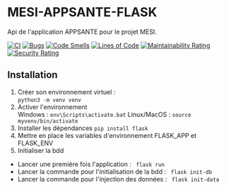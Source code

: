# MESI-APPSANTE-FLASK
Api de l'application APPSANTE pour le projet MESI.  

[![CI](https://github.com/RubenVP2/MESI-APPSANTE-FLASK/actions/workflows/main.yml/badge.svg)](https://github.com/RubenVP2/MESI-APPSANTE-FLASK/actions/workflows/main.yml)
[![Bugs](https://sonarcloud.io/api/project_badges/measure?project=Mesi-flask&metric=bugs)](https://sonarcloud.io/dashboard?id=Mesi-flask)
[![Code Smells](https://sonarcloud.io/api/project_badges/measure?project=Mesi-flask&metric=code_smells)](https://sonarcloud.io/dashboard?id=Mesi-flask)
[![Lines of Code](https://sonarcloud.io/api/project_badges/measure?project=Mesi-flask&metric=ncloc)](https://sonarcloud.io/dashboard?id=Mesi-flask)
[![Maintainability Rating](https://sonarcloud.io/api/project_badges/measure?project=Mesi-flask&metric=sqale_rating)](https://sonarcloud.io/dashboard?id=Mesi-flask)
[![Security Rating](https://sonarcloud.io/api/project_badges/measure?project=Mesi-flask&metric=security_rating)](https://sonarcloud.io/dashboard?id=Mesi-flask)

## Installation

1. Créer son environnement virtuel :  
`python3 -m venv venv`
2. Activer l'environnement  
Windows : `env\Scripts\activate.bat` 
Linux/MacOS : `source myvenv/bin/activate`
4. Installer les dépendances
`pip install flask`
6. Mettre en place les variables d'environnement FLASK_APP et FLASK_ENV
7. Initialiser la bdd
  - Lancer une première fois l'application : ` flask run`
  - Lancer la commande pour l'initialisation de la bdd : ` flask init-db`
  - Lancer la commande pour l'injection des données : ` flask init-data`
